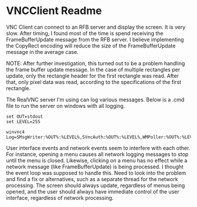 # VNCClient Readme

VNC Client can connect to an RFB server and display the screen. It is very
slow. After timing, I found most of the time is spend receiving the
FrameBufferUpdate message from the RFB server. I believe implementing the
CopyRect encoding will reduce the size of the FrameBufferUpdate message in the
average case.

NOTE: After further investigation, this turned out to be a problem handling the
frame buffer update message. In the case of multiple rectangles per update,
only the rectangle header for the first rectangle was read. After that, only
pixel data was read, according to the specifications of the first rectangle.

The RealVNC server I'm using can log various messages. Below is a .cmd file to
run the server on windows with all logging.

```
set OUT=stdout
set LEVEL=255

winvnc4 Log=SMsgWriter:%OUT%:%LEVEL%,SVncAuth:%OUT%:%LEVEL%,WMPoller:%OUT%:%LEVEL%,WMCopyRect:%OUT%:%LEVEL%,DIBSectionBuffer:%OUT%:%LEVEL%,SConnection:%OUT%:%LEVEL%,KeyRemapper:%OUT%:%LEVEL%,VNCSConnST:%OUT%:%LEVEL%,SSecurityFactoryStandard:%OUT%:%LEVEL%,Cursor:%OUT%:%LEVEL%,PixelBuffer:%OUT%:%LEVEL%,SDisplayCoreWMHooks:%OUT%:%LEVEL%,SDisplayCorePolling:%OUT%:%LEVEL%,WMMonitor:%OUT%:%LEVEL%,SInput:%OUT%:%LEVEL%,MonitorInfo:%OUT%:%LEVEL%,DeviceContext:%OUT%:%LEVEL%,DeviceFrameBuffer:%OUT%:%LEVEL%,Clipboard:%OUT%:%LEVEL%,UpdateTracker:%OUT%:%LEVEL%,TsSessions:%OUT%:%LEVEL%,WMCursor:%OUT%:%LEVEL%,CleanDesktop:%OUT%:%LEVEL%,WMHooks:%OUT%:%LEVEL%,SecurityWin32:%OUT%:%LEVEL%,WMShatter:%OUT%:%LEVEL%,Registry:%OUT%:%LEVEL%,DynamicFn:%OUT%:%LEVEL%,EventManager:%OUT%:%LEVEL%,RegConfig:%OUT%:%LEVEL%,Connections:%OUT%:%LEVEL%,VNCServerST:%OUT%:%LEVEL%,SDisplay:%OUT%:%LEVEL%,CurrentUser:%OUT%:%LEVEL%,AboutDialog:%OUT%:%LEVEL%,MsgWindow:%OUT%:%LEVEL%,Threading:%OUT%:%LEVEL%,Service:%OUT%:%LEVEL%,PropSheet:%OUT%:%LEVEL%,Dialog:%OUT%:%LEVEL%,Config:%OUT%:%LEVEL%,SocketManager:%OUT%:%LEVEL%,HTTPServer:%OUT%:%LEVEL%,TcpSocket:%OUT%:%LEVEL%,main:%OUT%:%LEVEL%,VNCServerWin32:%OUT%:%LEVEL%,STrayIcon:%OUT%:%LEVEL%,QueryConnectDialog:%OUT%:%LEVEL%,ManagedListener:%OUT%:%LEVEL%,JavaViewerServer:%OUT%:%LEVEL%
```

User interface events and network events seem to interfere with each other. For
instance, opening a menu causes all network logging messages to stop until the
menu is closed. Likewise, clicking on a menu has no effect while a network
message (like FrameBufferUpdate) is being processed. I thought the event loop
was supposed to handle this. Need to look into the problem and find a fix or
alternatives, such as a separate thread for the network processing. The screen
should always update, regardless of menus being opened, and the user should
always have immediate control of the user interface, regardless of network
processing.
